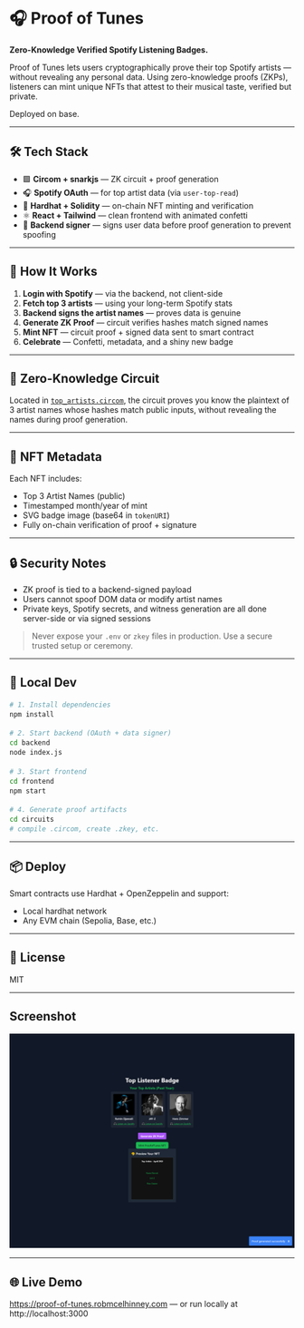 # 🎧 Proof of Tunes

**Zero-Knowledge Verified Spotify Listening Badges.**

Proof of Tunes lets users cryptographically prove their top Spotify artists — without revealing any personal data. Using zero-knowledge proofs (ZKPs), listeners can mint unique NFTs that attest to their musical taste, verified but private.

Deployed on base.

---

## 🛠️ Tech Stack

-   🟩 **Circom + snarkjs** — ZK circuit + proof generation
-   🎧 **Spotify OAuth** — for top artist data (via `user-top-read`)
-   🦄 **Hardhat + Solidity** — on-chain NFT minting and verification
-   ⚛️ **React + Tailwind** — clean frontend with animated confetti
-   🔐 **Backend signer** — signs user data before proof generation to prevent spoofing

---

## 🔐 How It Works

1. **Login with Spotify** — via the backend, not client-side
2. **Fetch top 3 artists** — using your long-term Spotify stats
3. **Backend signs the artist names** — proves data is genuine
4. **Generate ZK Proof** — circuit verifies hashes match signed names
5. **Mint NFT** — circuit proof + signed data sent to smart contract
6. **Celebrate** — Confetti, metadata, and a shiny new badge

---

## 🧠 Zero-Knowledge Circuit

Located in [`top_artists.circom`](./circuits/top_artists.circom), the circuit proves you know the plaintext of 3 artist names whose hashes match public inputs, without revealing the names during proof generation.

---

## 🎨 NFT Metadata

Each NFT includes:

-   Top 3 Artist Names (public)
-   Timestamped month/year of mint
-   SVG badge image (base64 in `tokenURI`)
-   Fully on-chain verification of proof + signature

---

## 🔒 Security Notes

-   ZK proof is tied to a backend-signed payload
-   Users cannot spoof DOM data or modify artist names
-   Private keys, Spotify secrets, and witness generation are all done server-side or via signed sessions

> Never expose your `.env` or `zkey` files in production. Use a secure trusted setup or ceremony.

---

## 🧪 Local Dev

```bash
# 1. Install dependencies
npm install

# 2. Start backend (OAuth + data signer)
cd backend
node index.js

# 3. Start frontend
cd frontend
npm start

# 4. Generate proof artifacts
cd circuits
# compile .circom, create .zkey, etc.
```

---

## 📦 Deploy

Smart contracts use Hardhat + OpenZeppelin and support:

-   Local hardhat network
-   Any EVM chain (Sepolia, Base, etc.)

---

## 📜 License

MIT

---

## Screenshot

![screenshot the site in use](img/screenshot.png)

---

## 🌐 Live Demo

https://proof-of-tunes.robmcelhinney.com — or run locally at http://localhost:3000
